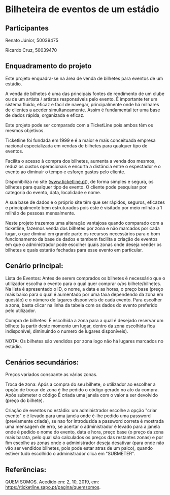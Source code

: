 # Bilheteira de eventos de um estádio


## Participantes
Renato Júnior, 50039475

Ricardo Cruz, 50039470

## Enquadramento do projeto
Este projeto enquadra-se na área de venda de bilhetes para eventos de um estádio.

A venda de bilhetes é uma das principais fontes de rendimento de um clube ou de um artista / artistas responsáveis pelo evento. É importante ter um sistema fluido, eficaz e fácil de navegar, principalmente onde há milhares de clientes a aceder simultaneamente. Assim é fundamental ter uma base de dados rápida, organizada e eficaz.

Este projeto pode ser comparado com a TicketLine pois ambos têm os mesmos objetivos.

Ticketline foi fundada em 1999 e é a maior e mais conceituada empresa nacional especializada em vendas de bilhetes para qualquer tipo de eventos.

Facilita o acesso à compra dos bilhetes, aumenta a venda dos mesmos, reduz os custos operacionais e encurta a distância entre o espectador e o evento ao diminuir o tempo e esforço gastos pelo cliente.

Disponibiliza no site (www.ticketline.pt), de forma simples e segura, os bilhetes para qualquer tipo de evento. O cliente pode pesquisar por categoria do evento, data, localidade e nome.

A sua base de dados e o próprio site têm que ser rápidos, seguros, eficazes e principalmente bem estruturados pois este é visitado por meio milhão a 1 milhão de pessoas mensalmente.

Neste projeto trazemos uma alteração vantajosa quando comparado com a ticketline, fazemos venda dos bilhetes por zona e não marcados por cada lugar, o que diminui em grande parte os recursos necessários para o bom funcionamento da base de dados e tambem facilita a criação de eventos em que o administrador pode escolher quais zonas onde deseja vender os bilhetes e quais estarão fechadas para esse evento em particular.

## Cenário principal:
Lista de Eventos: Antes de serem comprados os bilhetes é necessário que o utilizador escolha o evento para o qual quer comprar o/os bilhete/bilhetes. Na lista é apresentado o ID, o nome, a data e as horas, o preço base (preço mais baixo para o qual é aumentado por uma taxa dependendo da zona em questão) e o número de lugares disponiveis de cada evento. Para escolher a zona, basta clicar na linha da tabela com os dados do evento preferido pelo utilizador.

Compra de bilhetes: É escolhida a zona para a qual é desejado reservar um bilhete (a partir deste momento um lugar, dentro da zona escolhida fica indisponível, diminuindo o numero de lugares disponíveis).

NOTA:
Os bilhetes são vendidos por zona logo não há lugares marcados no estádio.

## Cenários secundários:
Preços variados consoante as várias zonas.

Troca de zona: Após a compra do seu bilhete, o utilizador ao escolher a opção de trocar de zona é lhe pedido o código gerado no ato da compra. Após submeter o código É criada uma janela com o valor a ser devolvido (preço do bilhete).

Criação de eventos no estádio: um administrador escolhe a opção "criar evento" e é levado para uma janela onde é-lhe pedido uma password (previamente criada), se nao for introduzida a password correta é mostrada uma mensagem de erro, se acertar o administrador é levado para a janela onde é pedido o nome do evento, data e hora, preço base (o preço da zona mais barata, pelo qual são calculados os preços das restantes zonas) e por fim escolhe as zonas onde o administrador deseja desativar (para onde não vão ser vendidos bilhetes, pois pode estar atras de um palco), quando estiver tudo escolhido o administrador clica em "SUBMETER".
## Referências:
QUEM SOMOS. Acedido em: 2, 10, 2019, em: https://ticketline.sapo.pt/pagina/quemsomos.
